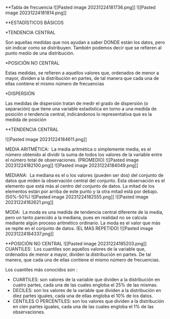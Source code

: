**Tabla de frecuencia
 ![[Pasted image 20231224181736.png]]
 ![[Pasted image 20231224181814.png]]

**ESTADÍSTICOS BÁSICOS

*TENDENCIA CENTRAL

  Son aquellas medidas que nos ayudan a saber DONDE están los datos, pero sin indicar como se distribuyen. También podemos decir que se refieren al punto medio de una distribución.

*POSICIÓN NO CENTRAL

 Estas medidas, se refieren a aquellos valores que, ordenados de menor a mayor, dividen a la distribución en partes, de tal manera que cada una de ellas contiene el mismo número de frecuencias

*DISPERSIÓN

 Las medidas de dispersión tratan de medir el grado de dispersión (o separación) que tiene una variable estadística en torno a una medida de posición o tendencia central, indicándonos lo representativa que es la medida de posición

**TENDENCIA CENTRAL

 ![[Pasted image 20231224184611.png]]

 MEDIA ARITMÉTICA:  La media aritmética o simplemente media, es el número obtenido al dividir la suma de todos los valores de la variable entre el número total de observaciones. (PROMEDIO)
 ![[Pasted image 20231224182100.png]]
 ![[Pasted image 20231224184049.png]]

 MEDIANA:  La mediana es el o los valores (pueden ser dos) del conjunto de datos que miden la observación central del conjunto. Esta observación es el elemento que está más al centro del conjunto de datos. La mitad de los elementos están por arriba de este punto y la otra mitad está por debajo. (50%-50%)
 ![[Pasted image 20231224182555.png]]
 ![[Pasted image 20231224182621.png]]

 MODA:  La moda es una medida de tendencia central diferente de la media, pero un tanto parecido a la mediana, pues en realidad no se calcula mediante algún proceso aritmético ordinario. La moda es el valor que más se repite en el conjunto de datos. (EL  MAS REPETIDO)
 ![[Pasted image 20231224184337.png]]

**POSICIÓN NO CENTRAL
 ![[Pasted image 20231224185203.png]]
 CUANTILES:  Los cuantiles son aquellos valores de la variable que, ordenados de menor a mayor, dividen la distribución en partes. De tal manera, que cada una de ellas contiene el mismo número de frecuencias.

 Los cuantiles más conocidos son :

 - CUARTILES: son valores de la variable que dividen a la distribución en cuatro partes, cada una de las cuales engloba el 25% de las mismas.
 - DECILES: son los valores de la variable que dividen a la distribución en diez partes iguales, cada una de ellas engloba el 10% de los datos.
 - CENTILES O PERCENTILES: son los valores que dividen a la distribución en cien partes iguales, cada una de las cuales engloba el 1% de las observaciones.